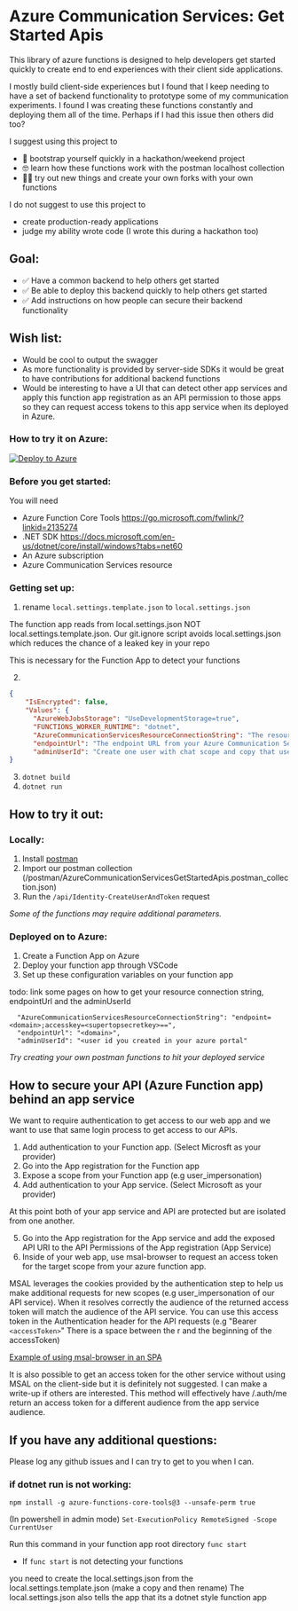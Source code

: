 # Azure Communication Services: Get Started Apis

This library of azure functions is designed to help developers get started quickly to create end to end experiences with their client side applications.

I mostly build client-side experiences but I found that I keep needing to have a set of backend functionality to prototype some of my communication experiments. I found I was creating these functions constantly and deploying them all of the time. Perhaps if I had this issue then others did too?

I suggest using this project to
- 🚗 bootstrap yourself quickly in a hackathon/weekend project
- 🤓 learn how these functions work with the postman localhost collection
- 🐱‍🏍 try out new things and create your own forks with your own functions

I do not suggest to use this project to
- create production-ready applications
- judge my ability wrote code (I wrote this during a hackathon too)

## Goal:
- ✅ Have a common backend to help others get started
- ✅ Be able to deploy this backend quickly to help others get started
- ✅ Add instructions on how people can secure their backend functionality

## Wish list:
- Would be cool to output the swagger
- As more functionality is provided by server-side SDKs it would be great to have contributions for additional backend functions
- Would be interesting to have a UI that can detect other app services and apply this function app registration as an API permission to those apps so they can request access tokens to this app service when its deployed in Azure.

### How to try it on Azure:

[![Deploy to Azure](https://aka.ms/deploytoazurebutton)](https://portal.azure.com/#create/Microsoft.Template/uri/https%3A%2F%2Fraw.githubusercontent.com%2Falkwa-msft%2FAzureCommunicationServicesGetStartedApis%2Fmain%2Fdeploy%2Fazuredeploy.json)

### Before you get started:
You will need
- Azure Function Core Tools
	https://go.microsoft.com/fwlink/?linkid=2135274
- .NET SDK
	https://docs.microsoft.com/en-us/dotnet/core/install/windows?tabs=net60
- An Azure subscription
- Azure Communication Services resource
### Getting set up:

1. rename `local.settings.template.json` to `local.settings.json`

The function app reads from local.settings.json NOT local.settings.template.json. Our git.ignore script avoids local.settings.json which reduces the chance of a leaked key in your repo

This is necessary for the Function App to detect your functions

2. 
```json
{
    "IsEncrypted": false,
    "Values": {
      "AzureWebJobsStorage": "UseDevelopmentStorage=true",
      "FUNCTIONS_WORKER_RUNTIME": "dotnet",
      "AzureCommunicationServicesResourceConnectionString": "The resource connection string in your Azure Communication Services Resource",
      "endpointUrl": "The endpoint URL from your Azure Communication Services resource",
      "adminUserId": "Create one user with chat scope and copy that userId here. (It is helpful for having a server create something on behalf of your end user)"
} 
```
3. `dotnet build`
4. `dotnet run`

## How to try it out:

### Locally:
1. Install [postman](https://www.postman.com/downloads/ "postman")
2. Import our postman collection (/postman/AzureCommunicationServicesGetStartedApis.postman_collection.json)
3. Run the `/api/Identity-CreateUserAndToken` request

_Some of the functions may require additional parameters._

### Deployed on to Azure:

1. Create a Function App on Azure
2. Deploy your function app through VSCode
3. Set up these configuration variables on your function app

todo: link some pages on how to get your resource connection string, endpointUrl and the adminUserId

      "AzureCommunicationServicesResourceConnectionString": "endpoint=<domain>;accesskey=<supertopsecretkey>==",
      "endpointUrl": "<domain>",
      "adminUserId": "<user id you created in your azure portal"

_Try creating your own postman functions to hit your deployed service_

## How to secure your API (Azure Function app) behind an app service

We want to require authentication to get access to our web app and we want to use that same login process to 
get access to our APIs.

1. Add authentication to your Function app. (Select Microsft as your provider)
2. Go into the App registration for the Function app
3. Expose a scope from your Function app (e.g user_impersonation)
4. Add authentication to your App service. (Select Microsoft as your provider)

At this point both of your app service and API are protected but are isolated from one another.

5. Go into the App registration for the App service and add the exposed API URI to the API Permissions of the App registration (App Service)
6. Inside of your web app, use msal-browser to request an access token for the target scope from your azure function app.

MSAL leverages the cookies provided by the authentication step to help us make additional requests for new scopes
(e.g user_impersonation of our API service). When it resolves correctly the audience of the returned access token
will match the audience of the API service. You can use this access token in the Authentication header for the API requests 
(e.g "Bearer `<accessToken>`" There is a space between the r and the beginning of the accessToken)

[Example of using msal-browser in an SPA](https://docs.microsoft.com/en-us/azure/active-directory/develop/tutorial-v2-javascript-auth-code "Example of using msal-browser in an SPA")

It is also possible to get an access token for the other service without using MSAL on the client-side but it is definitely not suggested. I can make a write-up if others are interested. This method will effectively have /.auth/me return an access token for a different audience from the app service audience.

## If you have any additional questions:

Please log any github issues and I can try to get to you when I can.

### if dotnet run is not working:

`npm install -g azure-functions-core-tools@3 --unsafe-perm true`

(In powershell in admin mode)
`Set-ExecutionPolicy RemoteSigned -Scope CurrentUser`

Run this command in your function app root directory
`func start`

- If `func start` is not detecting your functions

you need to create the local.settings.json from the local.settings.template.json 
(make a copy and then rename)
The local.settings.json also tells the app that its a dotnet style function app
